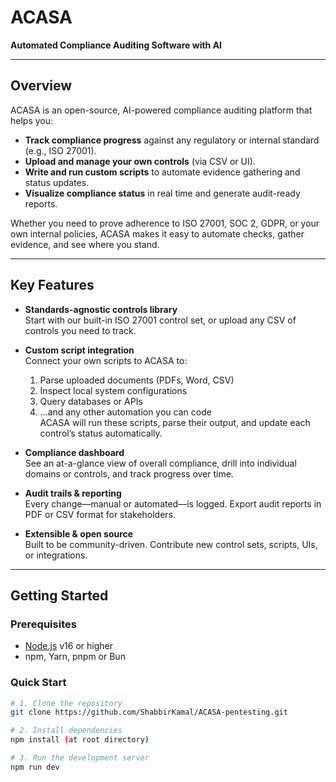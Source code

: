 # ACASA

**Automated Compliance Auditing Software with AI**

---

## Overview

ACASA is an open-source, AI-powered compliance auditing platform that helps you:

- **Track compliance progress** against any regulatory or internal standard (e.g., ISO 27001).
- **Upload and manage your own controls** (via CSV or UI).
- **Write and run custom scripts** to automate evidence gathering and status updates.
- **Visualize compliance status** in real time and generate audit-ready reports.

Whether you need to prove adherence to ISO 27001, SOC 2, GDPR, or your own internal policies, ACASA makes it easy to automate checks, gather evidence, and see where you stand.

---

## Key Features

- **Standards-agnostic controls library**  
  Start with our built-in ISO 27001 control set, or upload any CSV of controls you need to track.

- **Custom script integration**  
  Connect your own scripts to ACASA to:
  1. Parse uploaded documents (PDFs, Word, CSV)  
  2. Inspect local system configurations  
  3. Query databases or APIs  
  4. …and any other automation you can code  
  ACASA will run these scripts, parse their output, and update each control’s status automatically.

- **Compliance dashboard**  
  See an at-a-glance view of overall compliance, drill into individual domains or controls, and track progress over time.

- **Audit trails & reporting**  
  Every change—manual or automated—is logged. Export audit reports in PDF or CSV format for stakeholders.

- **Extensible & open source**  
  Built to be community-driven. Contribute new control sets, scripts, UIs, or integrations.

---

## Getting Started

### Prerequisites

- [Node.js](https://nodejs.org/) v16 or higher
- npm, Yarn, pnpm or Bun

### Quick Start

```bash
# 1. Clone the repository
git clone https://github.com/ShabbirKamal/ACASA-pentesting.git

# 2. Install dependencies
npm install (at root directory)

# 3. Run the development server
npm run dev

```
